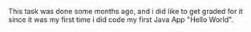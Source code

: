 This task was done some months ago, and i did like to get graded for it since it was my first time i did code my first Java App "Hello World".
